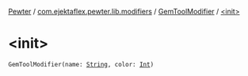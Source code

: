 [Pewter](../../index.md) / [com.ejektaflex.pewter.lib.modifiers](../index.md) / [GemToolModifier](index.md) / [&lt;init&gt;](./-init-.md)

# &lt;init&gt;

`GemToolModifier(name: `[`String`](https://kotlinlang.org/api/latest/jvm/stdlib/kotlin/-string/index.html)`, color: `[`Int`](https://kotlinlang.org/api/latest/jvm/stdlib/kotlin/-int/index.html)`)`